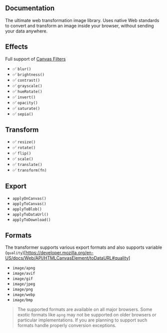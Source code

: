 ## Documentation

The ultimate web transformation image library. Uses native Web standards to convert and transform an image inside your
browser, without sending your data anywhere.

## Effects

Full support of [Canvas Filters](https://developer.mozilla.org/en-US/docs/Web/API/CanvasRenderingContext2D/filter)

- ✅ `blur()`
- ✅ `brightness()`
- ✅ `contrast()`
- ✅ `grayscale()`
- ✅ `hueRotate()`
- ✅ `invert()`
- ✅ `opacity()`
- ✅ `saturate()`
- ✅ `sepia()`

## Transform

- ✅ `resize()`
- ✅ `rotate()`
- ✅ `flip()`
- ✅ `scale()`
- ✅ `translate()`
- ✅ `transform(fn)`

## Export

- `applyOnCanvas()`
- `applyToCanvas()`
- `applyToBlob()`
- `applyToDataUrl()`
- `applyToDownload()`

## Formats

The transformer supports various export formats and also supports
variable (`quality`)[https://developer.mozilla.org/en-US/docs/Web/API/HTMLCanvasElement/toDataURL#quality]

- `image/apng`
- `image/avif`
- `image/gif`
- `image/jpeg`
- `image/png`
- `image/webp`
- `image/bmp`

> The supported formats are available on all major browsers. Some exotic formats like `apng` may not be supported on
> older browsers or particular implementations. If you are planning to support such formats handle properly conversion
> exceptions.
